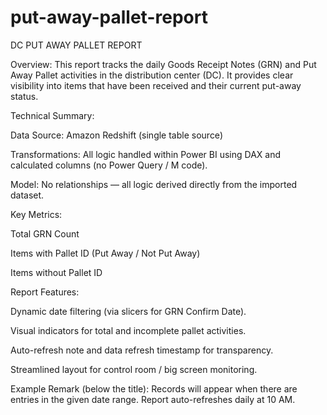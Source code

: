 # put-away-pallet-report

DC PUT AWAY PALLET REPORT

Overview:
This report tracks the daily Goods Receipt Notes (GRN) and Put Away Pallet activities in the distribution center (DC). It provides clear visibility into items that have been received and their current put-away status.

Technical Summary:

Data Source: Amazon Redshift (single table source)

Transformations: All logic handled within Power BI using DAX and calculated columns (no Power Query / M code).

Model: No relationships — all logic derived directly from the imported dataset.

Key Metrics:

Total GRN Count

Items with Pallet ID (Put Away / Not Put Away)

Items without Pallet ID

Report Features:

Dynamic date filtering (via slicers for GRN Confirm Date).

Visual indicators for total and incomplete pallet activities.

Auto-refresh note and data refresh timestamp for transparency.

Streamlined layout for control room / big screen monitoring.

Example Remark (below the title):
Records will appear when there are entries in the given date range.
Report auto-refreshes daily at 10 AM.
